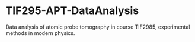 # TIF295-APT-DataAnalysis
Data analysis of atomic probe tomography in course TIF2985, experimental methods in modern physics.
